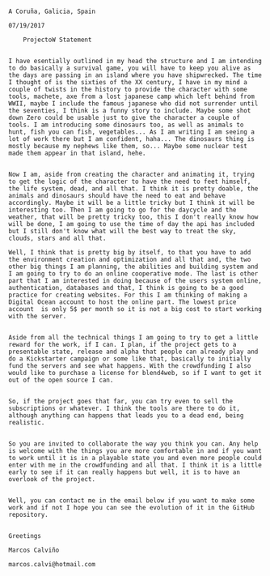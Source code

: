 																																
																													A Coruña, Galicia, Spain
																													07/19/2017

		ProjectoW Statement	
		
		
    I have esentially outlined in my head the structure and I am intending to do basically a survival game, you will have to keep you alive as the days are passing in an island where you have shipwrecked. The time I thought of is the sixties of the XX century, I have in my mind a couple of twists in the history to provide the character with some tools, machete, axe from a lost japanese camp which left behind from WWII, maybe I include the famous japanese who did not surrender until the seventies, I think is a funny story to include. Maybe some shot down Zero could be usable just to give the character a couple of tools. I am introducing some dinosaurs too, as well as animals to hunt, fish you can fish, vegetables... As I am writing I am seeing a lot of work there but I am confident, haha... The dinosaurs thing is mostly because my nephews like them, so... Maybe some nuclear test made them appear in that island, hehe. 


    Now I am, aside from creating the character and animating it, trying to get the logic of the character to have the need to feet himself, the life system, dead, and all that. I think it is pretty doable, the animals and dinosaurs should have the need to eat and behave accordingly. Maybe it will be a little tricky but I think it will be interesting too. Then I am going to go for the daycycle and the weather, that will be pretty tricky too, this I don't really know how will be done, I am going to use the time of day the api has included but I still don't know what will the best way to treat the sky, clouds, stars and all that.

    Well, I think that is pretty big by itself, to that you have to add the environment creation and optimization and all that and, the two other big things I am planning, the abilities and building system and I am going to try to do an online cooperative mode. The last is other part that I am interested in doing because of the users system online, authentication, databases and that, I think is going to be a good practice for creating websites. For this I am thinking of making a Digital Ocean account to host the online part. The lowest price account  is only 5$ per month so it is not a big cost to start working with the server.


    Aside from all the technical things I am going to try to get a little reward for the work, if I can. I plan, if the project gets to a presentable state, release and alpha that people can already play and do a Kickstarter campaign or some like that, basically to initially fund the servers and see what happens. With the crowdfunding I also would like to purchase a license for blend4web, so if I want to get it out of the open source I can.


    So, if the project goes that far, you can try even to sell the subscriptions or whatever. I think the tools are there to do it, although anything can happens that leads you to a dead end, being realistic.


    So you are invited to collaborate the way you think you can. Any help is welcome with the things you are more comfortable in and if you want to work until it is in a playable state you and even more people could enter with me in the crowdfunding and all that. I think it is a little early to see if it can really happens but well, it is to have an overlook of the project.


    Well, you can contact me in the email below if you want to make some work and if not I hope you can see the evolution of it in the GitHub repository.


	Greetings
																													Marcos Calviño
																													marcos.calvi@hotmail.com
                                                                                                                                                                                                                                        
																													
																													
